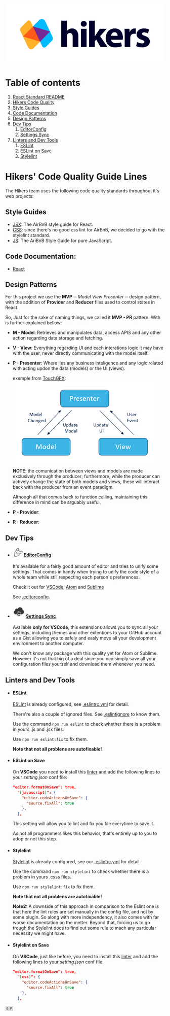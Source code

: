 ![hikers-logo](./docs/assets/logo_hikers_960x360.png)

# Table of contents

1. [React Standard README](docs/STD_REACT_README.md)
2. [Hikers Code Quality](#Hikers-Code-Quality-Guide-Lines)
3. [Style Guides](#Style-Guides)
4. [Code Documentation](#Code-Documentation)
5. [Design Patterns](#Design-Patterns)
6. [Dev Tips](#Dev-Tips)
   1. [EditorConfig](#editorconfig-logo-EditorConfig)
   2. [Settings Sync](#Settings-Sync-logo-Settings-Sync)
7. [Linters and Dev Tools](#Linters-and-Dev-Tools)
   1. [ESLint](#ESLint)
   2. [ESLint on Save](#ESLint-on-Save)
   3. [Stylelint](#Stylelint)


# Hikers' Code Quality Guide Lines
The Hikers team uses the following code quality standards throughout it's web projects:


## Style Guides
* [JSX](https://github.com/airbnb/javascript/tree/master/react): The AirBnB style guide for React.
* [CSS](https://github.com/stylelint/stylelint-config-standard): since there's no good css lint for AirBnB, we decided to go with the stylelint standard.
* [JS](https://github.com/airbnb/javascript): The AriBnB Style Guide for pure JavaScript.


## Code Documentation:
* [React](https://react-styleguidist.js.org/docs/documenting.html)


## Design Patterns
For this project we use the **MVP** ─ *Model View Presenter* ─ design pattern, with the addition of **Provider** and **Reducer** files used to control states in React.

So, Just for the sake of naming things, we called it **MVP - PR** pattern. With is further explained bellow:

- **M - Model**: Retrieves and manipulates data, access APIS and any other action regarding data storage and fetching.

- **V - View**: Everything regarding UI and each interations logic it may have with the user, never directly communicating with the model itself.

- **P - Presenter**: Where lies any business inteligence and any logic related with acting updon the data (models) or the UI (views).

  exemple from [TouchGFX](https://support.touchgfx.com/docs/development/ui-development/software-architecture/model-view-presenter-design-pattern/): ![um teste louco](docs/assets/mvp.png)

  **NOTE**: the comunication between views and models are made exclusively through the producer; furthermore, while the producer can actively change the state of both models and views, these will interact back with the producer from an event paradigm.

  Although all that comes back to function calling, maintaining this difference in mind can be arguably useful.

- **P - Provider**:

- **R - Reducer**:


## Dev Tips

- #### ![editorconfig-logo](./docs/assets/editorconfig_logo.png) [EditorConfig](https://editorconfig.org/)
  It's available for a fairly good amount of editor and tries to unify some settings. That comes in handy when trying to unify the code style of a whole team while still respecting each person's preferences.

  Check it out for [VSCode](https://marketplace.visualstudio.com/items?itemName=EditorConfig.EditorConfig), [Atom](https://atom.io/packages/editorconfig) and [Sublime](https://packagecontrol.io/packages/EditorConfig)

  See [.editorconfig](./.editorconfig).

- #### ![Settings-Sync-logo](./docs/assets/Settings_Sync_logo.png) [Settings Sync](https://marketplace.visualstudio.com/items?itemName=Shan.code-settings-sync)

  Available **only for VSCode**, this extensions allows you to sync all your settings, including themes and other extentions to your GitHub account as a Gist allowing you to safely and easly move all your development environment to another computer.

  We don't know any package with this quality yet for Atom or Sublime. However it's not that big of a deal since you can simply save all your configuration files yourself and download them whenever you need.

## Linters and Dev Tools

- #### ESLint
  [ESLint](https://eslint.org/) is already configured, see [.eslintrc.yml](./.eslintrc.yml) for detail.

  There're also a couple of ignored files. See [.eslintignore](./.eslintignore) to know them.

  Use the command ```npm run eslint``` to check whether there is a problem in yours .js and .jsx files.

  Use ```npm run eslint:fix``` to fix them.

  **Note that not all problens are autofixable!**

- #### ESLint on Save
  On **VSCode** you need to install this [linter](https://marketplace.visualstudio.com/items?itemName=dbaeumer.vscode-eslint) and add the following lines to your *setting.json* conf file:
  ```json
  "editor.formatOnSave": true,
    "[javascript]": {
      "editor.codeActionsOnSave": {
        "source.fixAll": true
      },
    },
  ```

  This setting will allow you to lint and fix you file everytime to save it.

  As not all programmers likes this behavior, that's entirely up to you to adop or not this step.

- #### Stylelint
  [Stylelint](https://stylelint.io/) is already configured, see our [.eslintrc.yml](./.eslintrc.yml) for detail.

  Use the command ```npm run stylelint``` to check whether there is a problem in yours .csss files.

  Use ```npm run stylelint:fix``` to fix them.

  **Note that not all problens are autofixable!**

  **Note2:** A downside of this approach in comparison to the Eslint one is that here the lint rules are set manually in the config file, and not by some plugin. So along with more independency, it also comes with far worse documentation on the metter. Beyond that, forcing us to go trough the Stylelint docs to find out some rule to mach any particular necessity we might have.

- #### Stylelint on Save
  On **VSCode**, just like before, you need to install this [linter](https://marketplace.visualstudio.com/items?itemName=stylelint.vscode-stylelint) and add the following lines to your *setting.json* conf file:
  ```json
  "editor.formatOnSave": true,
    "[css]": {
      "editor.codeActionsOnSave": {
        "source.fixAll": true
      },
    },
  ```

:brazil:
